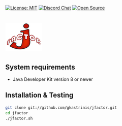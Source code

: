 [![License: MIT](https://img.shields.io/badge/License-MIT-yellow.svg)](https://opensource.org/licenses/MIT)
[![Discord Chat](https://img.shields.io/discord/400252682813833228)](https://discord.gg/qGH8xsx)
[![Open Source](https://badges.frapsoft.com/os/v1/open-source.svg?v=103)](https://opensource.org/)

![jFactor](/jFactor.png)
=============================

System requirements
-------------------

* Java Developer Kit version 8 or newer

Installation & Testing
----------------------

```bash
git clone git://github.com/gkastrinis/jfactor.git
cd jfactor
./jfactor.sh
```

[badge-license]: https://img.shields.io/badge/license-MIT-green.svg
